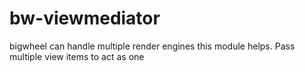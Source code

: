 bw-viewmediator
===============

bigwheel can handle multiple render engines this module helps. Pass multiple view items to act as one
